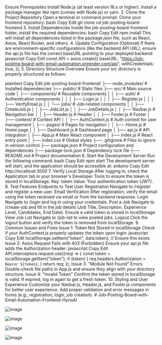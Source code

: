  Ensure Prerequisites
Install Node.js (at least version 16.x or higher).
Install a package manager like npm (comes with Node.js) or yarn.
2. Clone the Project Repository
Open a terminal or command prompt.
Clone your frontend repository:
bash
Copy
Edit
git clone <frontend-repo-url>
cd job-posting-board-frontend
3. Install Dependencies
Inside the job-posting-board-frontend folder, install the required dependencies:
bash
Copy
Edit
npm install
This will install all dependencies listed in the package.json file, such as React, Axios, React Router, and others.
4. Update Configuration (Optional)
If there are environment-specific configurations (like the backend API URL), ensure the api.js file has the correct baseURL pointing to your deployed backend:
javascript
Copy
Edit
const API = axios.create({
  baseURL: "https://job-posting-board-with-email-automation.onrender.com/api",
  withCredentials: true,
});
5. Directory Structure Overview
Ensure your src directory is properly structured as follows:

plaintext
Copy
Edit
job-posting-board-frontend/
├── node_modules/          # Installed dependencies
├── public/                # Static files
├── src/                   # Main source code
│   ├── components/        # Reusable components
│   │   ├── auth/          # Authentication components
│   │   │   ├── Login.js
│   │   │   ├── Register.js
│   │   │   ├── VerifyEmail.js
│   │   └── jobs/          # Job-related components
│   │       ├── CreateJob.js
│   │       ├── JobList.js
│   │       ├── JobDetails.js
│   │   ├── Navbar.js      # Navigation bar
│   │   ├── Header.js      # Header
│   │   ├── Footer.js      # Footer
│   ├── context/           # Context API
│   │   ├── AuthContext.js # Auth context for user management
│   ├── pages/             # Pages for navigation
│   │   ├── Home.js        # Home page
│   │   ├── Dashboard.js   # Dashboard page
│   ├── api.js             # API integration
│   ├── App.js             # Main React component
│   ├── index.js           # React entry point
│   ├── index.css          # Global styles
├── .gitignore             # Files to ignore in version control
├── package.json           # Project configuration and dependencies
├── package-lock.json      # Dependency lock file
├── README.md              # Project documentation
6. Start the Development Server
Run the following command:
bash
Copy
Edit
npm start
The development server will start, and the application should be accessible at:
arduino
Copy
Edit
http://localhost:3000
7. Verify Local Storage
After logging in, check the Application tab in your browser's Developer Tools to ensure the token is stored in localStorage.
Key: token
Value: Your authentication token (JWT).
8. Test Features
Endpoints to Test
User Registration
Navigate to /register and register a new user.
Email Verification
After registration, verify the email using the token received via email or from the backend response.
Login
Navigate to /login and log in using your credentials.
Post a Job
Navigate to /create-job and fill in the job details (Job Title, Description, Experience Level, Candidates, End Date).
Ensure a valid token is stored in localStorage.
View Job List
Navigate to /job-list to view posted jobs.
Logout
Click the logout button and verify the token is removed from localStorage.
9. Common Issues and Fixes
Issue 1: Token Not Stored in localStorage
Check if your AuthContext.js properly updates the token upon login:
javascript
Copy
Edit
localStorage.setItem("token", data.token); // Ensure this exists
Issue 2: Axios Request Fails with 403 (Forbidden)
Ensure your api.js file adds the Authorization header:
javascript
Copy
Edit
API.interceptors.request.use((req) => {
  const token = localStorage.getItem("token");
  if (token) {
    req.headers.Authorization = `Bearer ${token}`;
  }
  return req;
});
Issue 3: "Module Not Found" Errors
Double-check file paths in App.js and ensure they align with your directory structure.
Issue 4: "Invalid Token"
Confirm the token stored in localStorage is valid.
If expired, log in again to get a fresh token.
10. Styling and User Experience
Customize your Navbar.js, Header.js, and Footer.js components for better user experience.
Add proper validation and error messages in forms (e.g., registration, login, job creation).
#   J o b - P o s t i n g - B o a r d - w i t h - E m a i l - A u t o m a t i o n - F r o n t e n d - H y r i o A I 


![image](https://github.com/user-attachments/assets/50045a36-f5d9-4486-a053-24f14c30aacc)

 
![image](https://github.com/user-attachments/assets/1b3c810f-02b4-49f3-9d72-eb4d57bfb6d2)

![image](https://github.com/user-attachments/assets/7f88a56c-48cf-4075-8876-dcfda1b6f1d5) 

![image](https://github.com/user-attachments/assets/ac93f855-880e-4337-8ba1-43a31da3defe)  




